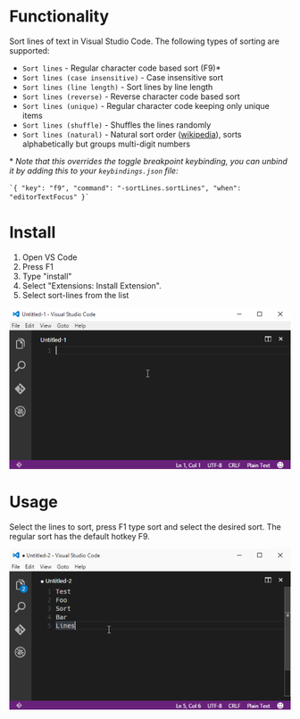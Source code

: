 # Functionality

Sort lines of text in Visual Studio Code. The following types of sorting are supported:

- `Sort lines` - Regular character code based sort (F9)\*
- `Sort lines (case insensitive)` - Case insensitive sort
- `Sort lines (line length)` - Sort lines by line length
- `Sort lines (reverse)` - Reverse character code based sort
- `Sort lines (unique)` - Regular character code keeping only unique items
- `Sort lines (shuffle)` - Shuffles the lines randomly
- `Sort lines (natural)` - Natural sort order ([wikipedia](https://en.wikipedia.org/wiki/Natural_sort_order)), sorts alphabetically but groups multi-digit numbers

\* *Note that this overrides the toggle breakpoint keybinding, you can unbind it by adding this to your `keybindings.json` file:*

    `{ "key": "f9", "command": "-sortLines.sortLines", "when": "editorTextFocus" }`

# Install

1. Open VS Code
2. Press F1
3. Type "install"
4. Select "Extensions: Install Extension".
5. Select sort-lines from the list

![Install animation](images/install-animation.gif)

# Usage

Select the lines to sort, press F1 type sort and select the desired sort. The regular sort has the default hotkey F9.

![Usage animation](images/usage-animation.gif)

